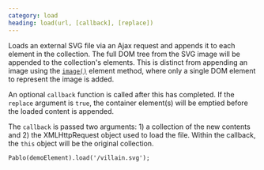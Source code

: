 ```yaml
---
category: load
heading: load(url, [callback], [replace])
---
```


Loads an external SVG file via an Ajax request and appends it to each element in the collection. The full DOM tree from the SVG image will be appended to the collection's elements. This is distinct from appending an image using the [`image()`](/api/elements/#Element-reference) element method, where only a single DOM element to represent the image is added.

An optional `callback` function is called after this has completed. If the `replace` argument is `true`, the container element(s) will be emptied before the loaded content is appended.

The `callback` is passed two arguments: 1) a collection of the new contents and 2) the XMLHttpRequest object used to load the file. Within the callback, the `this` object will be the original collection.

    Pablo(demoElement).load('/villain.svg');
